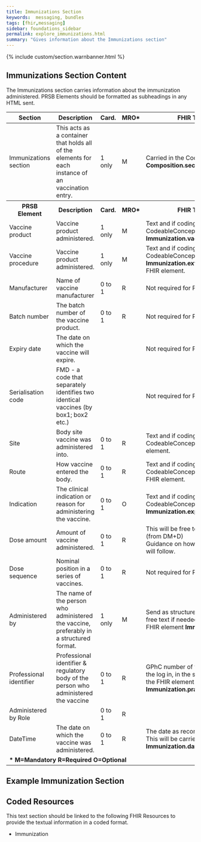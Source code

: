 ```yaml
---
title: Immunizations Section
keywords:  messaging, bundles
tags: [fhir,messaging]
sidebar: foundations_sidebar
permalink: explore_immunizations.html
summary: "Gives information about the Immunizations section"
---
```


{% include custom/section.warnbanner.html %}

## Immunizations Section Content ##
The Immunizations section carries information about the immunization administered. PRSB Elements should be formatted as subheadings in any HTML sent.


<table style="width:100%;max-width: 100%;">
	<thead>
		<tr>
			<th width="15%">Section</th>
			<th width="35%">Description</th>
			<th width="5%">Card.</th>
			<th width="5%">MRO*</th>
			<th width="40%">FHIR Target and Guidance</th>
		</tr>
	</thead>
 <tbody>
  <tr>
   <td>Immunizations section</td>
   <td>This acts as a container that holds all of the elements for each instance of an vaccination entry.</td>
   <td>1 only</td>
   <td>M</td>
	<td>Carried in the CodeableConcept of <b>Composition.section.code</b> FHIR element.</td>
  </tr>
		<tr>
			<th>PRSB Element</th>
			<th>Description</th>
			<th>Card.</th>
			<th>MRO*</th>
			<th>FHIR Target and Guidance</th>		
		</tr>
  <tr>
   <td>Vaccine product</td>
   <td>Vaccine product administered.</td>
   <td>1 only</td>
   <td>M</td>
   <td>Text and if coding is available carried in the CodeableConcept of the <b>Immunization.vaccineCode</b> FHIR element.</td>
  </tr>
  <tr>
   <td>Vaccine procedure</td>
   <td>Vaccine product administered.</td>
   <td>1 only</td>
   <td>M</td>
   <td>Text and if coding is available carried in the CodeableConcept of the <b>Immunization.extension(vaccinationProcedure)</b> FHIR element.</td>
  </tr>
  <tr>
   <td>Manufacturer</td>
   <td>Name of vaccine manufacturer</td>
   <td>0 to 1</td>
   <td>R</td>
   <td>Not required for Pharmacy to GP communication.</td>
  </tr>
  <tr>
   <td>Batch number</td>
   <td>The batch number of the vaccine product.</td>
   <td>0 to 1</td>
   <td>R</td>
   <td>Not required for Pharmacy to GP communication.</td>
  </tr>
  <tr>
   <td>Expiry date</td>
   <td>The date on which the vaccine will expire.</td>
   <td></td>
   <td></td>
   <td>Not required for Pharmacy to GP communication.</td>
  </tr>
 <tr>
   <td>Serialisation code</td>
   <td>FMD - a code that separately identifies two identical vaccines (by box1; box2 etc.)</td>
   <td></td>
   <td></td>
   <td>Not required for Pharmacy to GP communication.</td>
  </tr>
 <tr>
   <td>Site</td>
   <td>Body site vaccine was administered into.</td>
   <td>0 to 1</td>
   <td>R</td>
   <td>Text and if coding is available carried in the CodeableConcept of the <b>Immunization.site</b> FHIR element.</td>
  </tr>
 <tr>
   <td>Route</td>
   <td>How vaccine entered the body.</td>
   <td>0 to 1</td>
   <td>R</td>
   <td>Text and if coding is available carried in the CodeableConcept of the <b>Immunization.route</b> FHIR element.</td>
  </tr>
 <tr>
   <td>Indication</td>
   <td>The clinical indication or reason for administering the vaccine.</td>
   <td>0 to 1</td>
   <td>O</td>
   <td>Text and if coding is available carried in the CodeableConcept of the <b>Immunization.explanation.reason</b> FHIR element.</td>
  </tr>
 <tr>
   <td>Dose amount</td>
   <td>Amount of vaccine administered.</td>
   <td>0 to 1</td>
   <td>R</td>
   <td>This will be free text. Coded units of measure (from DM+D) <br> Guidance on how to use the dose amount field will follow.</td>
  </tr>
 <tr>
   <td>Dose sequence</td>
   <td>Nominal position in a series of vaccines.</td>
   <td>0 to 1</td>
   <td>R</td>
   <td>Not required for Pharmacy to GP communication.</td>
  </tr>
 <tr>
   <td>Administered by</td>
   <td>The name of the person who administered the vaccine, preferably in a structured format.</td>
   <td>1 only</td>
   <td>M</td>
   <td>Send as structured name, the receiver can form free text if needed. This will be carried in the FHIR element <b>Immunization.practitioner.actor</b>.</td>
  </tr>
 <tr>
   <td>Professional identifier</td>
   <td>Professional identifier & regulatory body of the person who administered the vaccine</td>
   <td>0 to 1</td>
   <td>R</td>
   <td>GPhC number of the pharmacist(default in from the log in, in the system). This will be carried in the FHIR element <b>Immunization.practitioner.actor</b>.</td>
  </tr>
 <tr>
   <td>Administered by Role</td>
   <td></td>
   <td>0 to 1</td>
   <td>R</td>
   <td></td>
  </tr>
 <tr>
   <td>DateTime</td>
   <td>The date on which the vaccine was administered.</td>
   <td>0 to 1</td>
   <td>R</td>
   <td>The date as recorded by the pharmacy system. This will be carried in the FHIR element <b>Immunization.date</b>.</td>
  </tr>
		<tr>
		<td colspan="5"><b>* M=Mandatory R=Required O=Optional</b></td>
		</tr>
 </tbody>
</table>


## Example Immunization Section ##

<script src="https://gist.github.com/IOPS-DEV/e3f8338cef252ede9812669198d2fa71.js"></script>

## Coded Resources ##

This text section should be linked to the following FHIR Resources to provide the textual information in a coded format.

- Immunization
 

